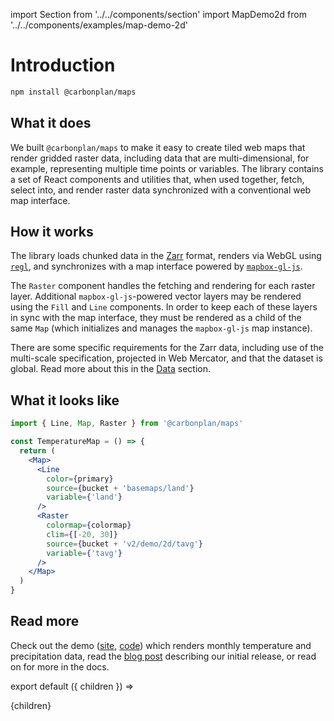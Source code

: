 import Section from '../../components/section'
import MapDemo2d from '../../components/examples/map-demo-2d'

# Introduction

```bash
npm install @carbonplan/maps
```

## What it does

We built `@carbonplan/maps` to make it easy to create tiled web maps that render gridded raster data, including data that are multi-dimensional, for example, representing multiple time points or variables. The library contains a set of React components and utilities that, when used together, fetch, select into, and render raster data synchronized with a conventional web map interface.

## How it works

The library loads chunked data in the [Zarr](https://zarr.readthedocs.io/en/stable/) format, renders via WebGL using [`regl`](https://github.com/regl-project/regl), and synchronizes with a map interface powered by [`mapbox-gl-js`](https://github.com/mapbox/mapbox-gl-js).

The `Raster` component handles the fetching and rendering for each raster layer. Additional `mapbox-gl-js`-powered vector layers may be rendered using the `Fill` and `Line` components. In order to keep each of these layers in sync with the map interface, they must be rendered as a child of the same `Map` (which initializes and manages the `mapbox-gl-js` map instance).

There are some specific requirements for the Zarr data, including use of the multi-scale specification, projected in Web Mercator, and that the dataset is global. Read more about this in the [Data](/maps/data) section.

## What it looks like

```jsx
import { Line, Map, Raster } from '@carbonplan/maps'

const TemperatureMap = () => {
  return (
    <Map>
      <Line
        color={primary}
        source={bucket + 'basemaps/land'}
        variable={'land'}
      />
      <Raster
        colormap={colormap}
        clim={[-20, 30]}
        source={bucket + 'v2/demo/2d/tavg'}
        variable={'tavg'}
      />
    </Map>
  )
}
```

<MapDemo2d />

## Read more

Check out the demo ([site](https://maps.demo.carbonplan.org/), [code](https://github.com/carbonplan/maps/tree/main/demo)) which renders monthly temperature and precipitation data, read the [blog post](https://carbonplan.org/blog/maps-library-release) describing our initial release, or read on for more in the docs.

export default ({ children }) => <Section name='intro'>{children}</Section>
